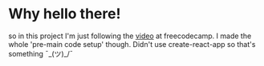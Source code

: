 # Why hello there!

so in this project I'm just following the [video](https://www.youtube.com/watch?v=ZGOaCxX8HIU) at freecodecamp. I made the whole 'pre-main code setup' though.
Didn't use create-react-app so that's something ¯\_(ツ)_/¯


